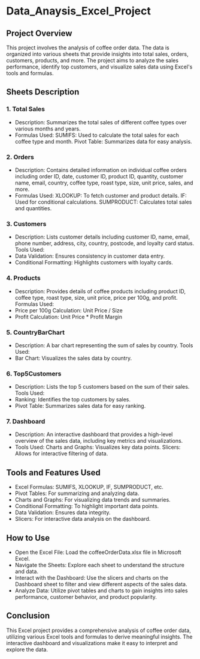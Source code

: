 # Data_Anaysis_Excel_Project
## Project Overview
This project involves the analysis of coffee order data. The data is organized into various sheets that provide insights into total sales, orders, customers, products, and more. The project aims to analyze the sales performance, identify top customers, and visualize sales data using Excel's tools and formulas.

## Sheets Description
### 1. Total Sales
- Description: Summarizes the total sales of different coffee types over various months and years.
- Formulas Used:
SUMIFS: Used to calculate the total sales for each coffee type and month.
Pivot Table: Summarizes data for easy analysis.
### 2. Orders
- Description: Contains detailed information on individual coffee orders including order ID, date, customer ID, product ID, quantity, customer name, email, country, coffee type, roast type, size, unit price, sales, and more.
- Formulas Used:
XLOOKUP: To fetch customer and product details.
IF: Used for conditional calculations.
SUMPRODUCT: Calculates total sales and quantities.
### 3. Customers
- Description: Lists customer details including customer ID, name, email, phone number, address, city, country, postcode, and loyalty card status.
Tools Used:
- Data Validation: Ensures consistency in customer data entry.
- Conditional Formatting: Highlights customers with loyalty cards.
### 4. Products
- Description: Provides details of coffee products including product ID, coffee type, roast type, size, unit price, price per 100g, and profit.
Formulas Used:
- Price per 100g Calculation: Unit Price / Size
- Profit Calculation: Unit Price * Profit Margin
### 5. CountryBarChart
- Description: A bar chart representing the sum of sales by country.
Tools Used:
- Bar Chart: Visualizes the sales data by country.
### 6. Top5Customers
- Description: Lists the top 5 customers based on the sum of their sales.
Tools Used:
- Ranking: Identifies the top customers by sales.
- Pivot Table: Summarizes sales data for easy ranking.
### 7. Dashboard
- Description: An interactive dashboard that provides a high-level overview of the sales data, including key metrics and visualizations.
- Tools Used:
Charts and Graphs: Visualizes key data points.
Slicers: Allows for interactive filtering of data.
## Tools and Features Used
- Excel Formulas: SUMIFS, XLOOKUP, IF, SUMPRODUCT, etc.
- Pivot Tables: For summarizing and analyzing data.
- Charts and Graphs: For visualizing data trends and summaries.
- Conditional Formatting: To highlight important data points.
- Data Validation: Ensures data integrity.
- Slicers: For interactive data analysis on the dashboard.
## How to Use
- Open the Excel File: Load the coffeeOrderData.xlsx file in Microsoft Excel.
- Navigate the Sheets: Explore each sheet to understand the structure and data.
- Interact with the Dashboard: Use the slicers and charts on the Dashboard sheet to filter and view different aspects of the sales data.
- Analyze Data: Utilize pivot tables and charts to gain insights into sales performance, customer behavior, and product popularity.
## Conclusion
This Excel project provides a comprehensive analysis of coffee order data, utilizing various Excel tools and formulas to derive meaningful insights. The interactive dashboard and visualizations make it easy to interpret and explore the data.

